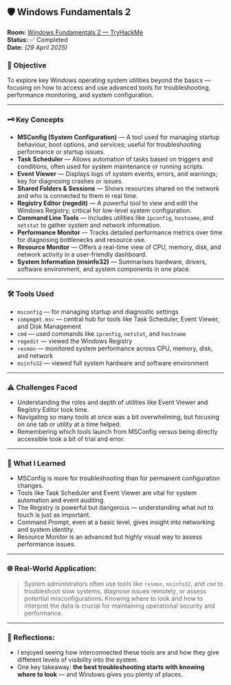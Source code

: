 ## 🛡️ Windows Fundamentals 2

**Room:** [Windows Fundamentals 2 — TryHackMe](https://tryhackme.com/room/windowsfundamentals2x0x)  
**Status:** ✅ Completed  
**Date:** *(29 April 2025)*

### 🎯 Objective
To explore key Windows operating system utilities beyond the basics — focusing on how to access and use advanced tools for troubleshooting, performance monitoring, and system configuration.

---

### 🗝️ Key Concepts
- **MSConfig (System Configuration)** — A tool used for managing startup behaviour, boot options, and services; useful for troubleshooting performance or startup issues.  
- **Task Scheduler** — Allows automation of tasks based on triggers and conditions, often used for system maintenance or running scripts.  
- **Event Viewer** — Displays logs of system events, errors, and warnings; key for diagnosing crashes or issues.  
- **Shared Folders & Sessions** — Shows resources shared on the network and who is connected to them in real time.  
- **Registry Editor (regedit)** — A powerful tool to view and edit the Windows Registry; critical for low-level system configuration.  
- **Command Line Tools** — Includes utilities like `ipconfig`, `hostname`, and `netstat` to gather system and network information.  
- **Performance Monitor** — Tracks detailed performance metrics over time for diagnosing bottlenecks and resource use.  
- **Resource Monitor** — Offers a real-time view of CPU, memory, disk, and network activity in a user-friendly dashboard.  
- **System Information (msinfo32)** — Summarises hardware, drivers, software environment, and system components in one place.

---

### 🛠️ Tools Used
- `msconfig` — for managing startup and diagnostic settings  
- `compmgmt.msc` — central hub for tools like Task Scheduler, Event Viewer, and Disk Management  
- `cmd` — used commands like `ipconfig`, `netstat`, and `hostname`  
- `regedit` — viewed the Windows Registry  
- `resmon` — monitored system performance across CPU, memory, disk, and network  
- `msinfo32` — viewed full system hardware and software environment  

---

### ⚠️ Challenges Faced
- Understanding the roles and depth of utilities like Event Viewer and Registry Editor took time.  
- Navigating so many tools at once was a bit overwhelming, but focusing on one tab or utility at a time helped.  
- Remembering which tools launch from MSConfig versus being directly accessible took a bit of trial and error.

---

### 🧠 What I Learned
- MSConfig is more for troubleshooting than for permanent configuration changes.  
- Tools like Task Scheduler and Event Viewer are vital for system automation and event auditing.  
- The Registry is powerful but dangerous — understanding what not to touch is just as important.  
- Command Prompt, even at a basic level, gives insight into networking and system identity.  
- Resource Monitor is an advanced but highly visual way to assess performance issues.

---

### 🌐 Real-World Application:
> System administrators often use tools like `resmon`, `msinfo32`, and `cmd` to troubleshoot slow systems, diagnose issues remotely, or assess potential misconfigurations. Knowing where to look and how to interpret the data is crucial for maintaining operational security and performance.

---

### 💭 Reflections:
- I enjoyed seeing how interconnected these tools are and how they give different levels of visibility into the system.  
- One key takeaway: **the best troubleshooting starts with knowing where to look** — and Windows gives you plenty of places.
